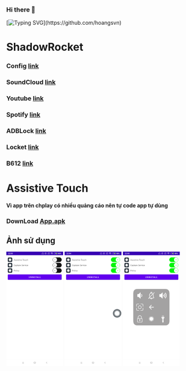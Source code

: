 ### Hi there 👋
[![Typing SVG](https://readme-typing-svg.herokuapp.com?font=Fira+Code&pause=1000&random=false&width=435&lines=Hi+everybody++!;My+name+is+Hoang;Nice+to+meet+you;Goodbye+!)](https://github.com/hoangsvn)

<!--
**hoangsvn/hoangsvn** is a ✨ _special_ ✨ repository because its `README.md` (this file) appears on your GitHub profile.
Here are some ideas to get you started:
- 🔭 I’m currently working on ...
- 🌱 I’m currently learning ...
- 👯 I’m looking to collaborate on ...
- 🤔 I’m looking for help with ...
- 💬 Ask me about ...
- 📫 How to reach me: ...
- 😄 Pronouns: ...
- ⚡ Fun fact: ...
-->
#  ShadowRocket
### Config [link](https://tinyurl.com/2s4yad8d)
### SoundCloud [link](https://tinyurl.com/ywbrjudz)
### Youtube [link](https://tinyurl.com/mr2ah8ra)
### Spotify [link](https://tinyurl.com/nbnn728d)
### ADBLock [link](https://tinyurl.com/y77ywu3c)
### Locket [link](https://tinyurl.com/yzzz7ac2)
### B612 [link](https://tinyurl.com/mtm63vfy)

#  Assistive Touch
#### Vì app trên chplay có nhiều quảng cáo nên tự code app tự dùng 
### DownLoad  [App.apk](https://github.com/hoangsvn/hoangsvn/raw/main/apk/app-release.apk)

## Ảnh sử dụng
<img src="ima/1.png" width="30%"> <img src="ima/2.png" width="30%"> <img src="ima/3.png" width="30%">


